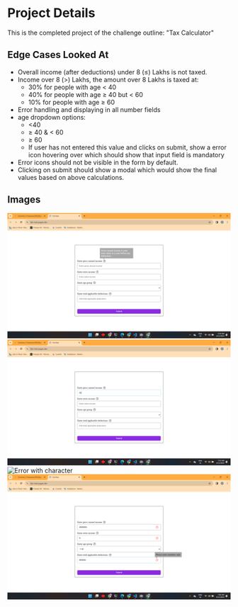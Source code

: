# Project Details

This is the completed project of the challenge outline: "Tax Calculator"

## Edge Cases Looked At

- Overall income (after deductions) under 8 (≤) Lakhs is not taxed.
- Income over 8 (>) Lakhs, the amount over 8 Lakhs is taxed at:
  - 30% for people with age < 40
  - 40% for people with age ≥ 40 but < 60
  - 10% for people with age ≥ 60
- Error handling and displaying in all number fields
- age dropdown options:
  - <40
  - ≥ 40 & < 60
  - ≥ 60
  - If user has not entered this value and clicks on submit, show a error icon hovering over which should show that input field is mandatory
- Error icons should not be visible in the form by default.
- Clicking on submit should show a modal which would show the final values based on above calculations.

## Images

![Information Container on hover](./images/informationContainer.png)
![No error when number is shown](./images/noErrorWithOnlyNumbers.png)
![Error with character](./errorWithCharacter.png)
![Error handling in all input fields](./images/allInputError.png)
